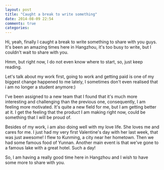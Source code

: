 ```yaml
---
layout: post
title: "Caught a break to write something"
date: 2014-08-09 22:54
comments: true
categories: 
---
```


Hi, yeah, finally I caught a break to write something to share with you guys. It's been an amazing times here in Hangzhou, it's too busy to write, but I couldn't wait to share with you.

Hmm, but right now, I do not even know where to start, so, just keep reading.

Let's talk about my work first, going to work and getting paid is one of my biggest change happened to me lately, I sometimes don't even realised that i am no longer a student anymore:)

I've been assigned to a new team that I found that it's much more interesting and challenging than the previous one, consequently, I am feeling more motivated. It's quite a new field for me, but I am getting better at it. I get the feeling that the product I am making right now, could be something that I will be proud of.

Besides of my work, i am also doing well with my love life. She loves me and cares for me. I just had my very first Valentine's day with her last week, that was just awesome! I flew to Kunming, a city near her hometown. Then we had some famous food of Yunnan. Another main event is that we've gone to a famous lake with a great hotel. Such a day!

So, I am having a really good time here in Hangzhou and I wish to have some more to share with you.